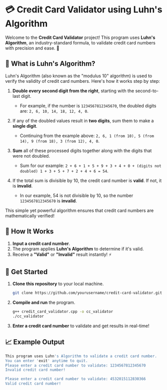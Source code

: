 # 💳 Credit Card Validator using Luhn's Algorithm 

Welcome to the **Credit Card Validator** project! This program uses **Luhn's Algorithm**, an industry-standard formula, to validate credit card numbers with precision and ease. 🚀

## 📘 What is Luhn's Algorithm?
Luhn's Algorithm (also known as the "modulus 10" algorithm) is used to verify the validity of credit card numbers. Here's how it works step by step:

1. **Double every second digit from the right**, starting with the second-to-last digit.
   - For example, if the number is `1234567812345670`, the doubled digits are: `2, 6, 10, 14, 18, 12, 4, 0`.

2. If any of the doubled values result in **two digits**, sum them to make a **single digit**.
   - Continuing from the example above: `2, 6, 1 (from 10), 5 (from 14), 9 (from 18), 3 (from 12), 4, 0`.

3. **Sum** all of these processed digits together along with the digits that were not doubled.
   - Sum for our example: `2 + 6 + 1 + 5 + 9 + 3 + 4 + 0 + (digits not doubled) 1 + 3 + 5 + 7 + 2 + 4 + 6 = 54`.

4. If the total sum is divisible by 10, the credit card number is **valid**. If not, it is **invalid**.
   - In our example, 54 is not divisible by 10, so the number `1234567812345670` is **invalid**.

This simple yet powerful algorithm ensures that credit card numbers are mathematically verified!

## 🎯 How It Works
1. **Input a credit card number**.
2. The program applies **Luhn's Algorithm** to determine if it's valid.
3. Receive a **"Valid"** or **"Invalid"** result instantly! ⚡

## 🚀 Get Started

1. **Clone this repository** to your local machine.
   ```bash
   git clone https://github.com/yourusername/credit-card-validator.git
   ```

2. **Compile and run** the program.
   ```bash
   g++ credit_card_validator.cpp -o cc_validator
   ./cc_validator
   ```

3. **Enter a credit card number** to validate and get results in real-time!

## 📈 Example Output

```bash
This program uses Luhn's Algorithm to validate a credit card number.
You can enter 'exit' anytime to quit.
Please enter a credit card number to validate: 1234567812345670
Invalid credit card number!

Please enter a credit card number to validate: 4532015112830366
Valid credit card number!
```

